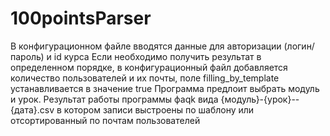 # 100pointsParser

В конфигурационном файле вводятся данные для авторизации (логин/пароль) и id курса
Если необходимо получить результат в определенном порядке, в конфигурационный файл добавляется количество пользователей и их почты, поле filling_by_template устанавливается в значение true
Программа предлоит выбрать модуль и урок. Результат работы программы фаqk вида {модуль}-{урок}--{дата}.csv в котором записи выстроены по шаблону или отсортированный по почтам пользователей
